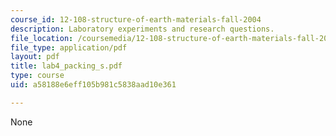 ```yaml
---
course_id: 12-108-structure-of-earth-materials-fall-2004
description: Laboratory experiments and research questions.
file_location: /coursemedia/12-108-structure-of-earth-materials-fall-2004/a58188e6eff105b981c5838aad10e361_lab4_packing_s.pdf
file_type: application/pdf
layout: pdf
title: lab4_packing_s.pdf
type: course
uid: a58188e6eff105b981c5838aad10e361

---
```

None